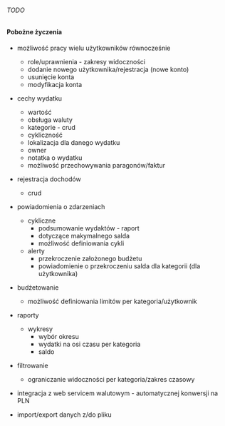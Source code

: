 ###### TODO
#### Pobożne życzenia
* możliwość pracy wielu użytkowników równocześnie
    * role/uprawnienia - zakresy widoczności
    * dodanie nowego użytkownika/rejestracja (nowe konto)
    * usunięcie konta
    * modyfikacja konta
* cechy wydatku
    * wartość
    * obsługa waluty
    * kategorie - crud
    * cykliczność
    * lokalizacja dla danego wydatku
    * owner
    * notatka o wydatku
    * możliwość przechowywania paragonów/faktur
* rejestracja dochodów
    * crud
* powiadomienia o zdarzeniach
    * cykliczne
        * podsumowanie wydaktów - raport
        * dotyczące makymalnego salda
        * możliwość definiowania cykli
    * alerty
        * przekroczenie założonego budżetu
        * powiadomienie o przekroczeniu salda dla kategorii (dla użytkownika)

* budżetowanie
    * możliwość definiowania limitów per kategoria/użytkownik

* raporty
    * wykresy
        * wybór okresu
        * wydatki na osi czasu per kategoria
        * saldo
* filtrowanie
    * ograniczanie widoczności per kategoria/zakres czasowy
* integracja z web servicem walutowym - automatycznej konwersji na PLN
* import/export danych z/do pliku

